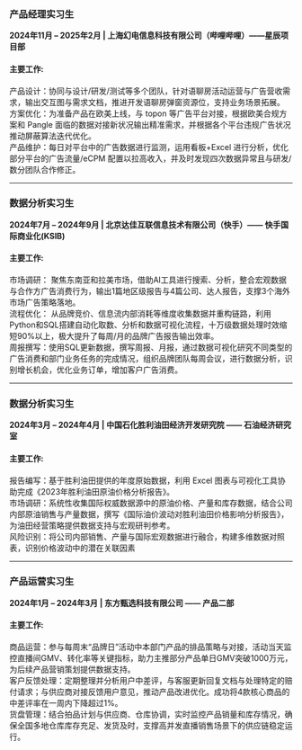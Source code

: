### **产品经理实习生**  
**2024年11月 – 2025年2月 | 上海幻电信息科技有限公司（哔哩哔哩）——星辰项目部**  
#### 主要工作:  
产品设计：协同与设计/研发/测试等多个团队，针对语聊房活动运营与广告营收需求，输出交互图与需求文档，推进开发语聊房弹窗资源位，支持业务场景拓展。<br>
方案优化：为准备产品在欧美上线，与 topon 等广告平台对接，根据欧美合规方案和 Pangle 面临的数据对接新状况输出精准需求，并根据各个平台违规广告状况推动屏蔽算法迭代优化。<br>
产品维护：每日对平台中的广告数据进行监测，运用看板+Excel 进行分析，优化部分平台的广告流量/eCPM 配置以拉高收入，并及时发现四次数据异常且与研发/数分团队合作修正。<br>   

---

### **数据分析实习生**  
**2024年7月 – 2024年9月 | 北京达佳互联信息技术有限公司（快手）—— 快手国际商业化(KSIB)**  
#### 主要工作:  
市场调研： 聚焦东南亚和拉美市场，借助AI工具进行搜索、分析，整合宏观数据与合作方广告消费行为，输出1篇地区级报告与4篇公司、达人报告，支撑3个海外市场广告策略落地。<br>
流程优化： 从品牌竞价、信息流内部消耗等维度收集数据并重构链路，利用Python和SQL搭建自动化取数、分析和数据可视化流程，十万级数据处理时效缩短90%以上，极大提升了每周/月的品牌广告报告输出效率。<br>
周报撰写：使用SQL更新数据，撰写周报、月报，通过数据可视化研究不同类型的广告消费和部门业务任务的完成情况，组织品牌团队每周会议，进行数据分析，识别增长机会，优化业务订单，增加客户广告消费。<br>

---

### **数据分析实习生**  
**2024年3月 – 2024年4月 | 中国石化胜利油田经济开发研究院 —— 石油经济研究室**  

#### 主要工作:  
报告编写：基于胜利油田提供的年度原始数据，利用 Excel 图表与可视化工具协助完成《2023年胜利油田原油价格分析报告》。<br>
市场调研：系统性收集国际权威数据源中的原油价格、产量和库存数据，结合公司内部原油销售与产量数据，撰写《国际油价波动对胜利油田价格影响分析报告》，为油田经营策略提供数据支持与宏观研判参考。<br>
风险识别：将公司内部销售、产量与国际宏观数据进行融合，构建多维数据对照表，识别价格波动中的潜在关联因素<br>

---

### **产品运营实习生**  
**2024年1月 – 2024年3月 | 东方甄选科技有限公司 —— 产品二部**  
#### 主要工作:  
商品运营：参与每周末“品牌日”活动中本部门产品的排品策略与对接，活动当天监控直播间GMV、转化率等关键指标，助力主推部分产品单日GMV突破1000万元，为后续产品营销策划提供数据支持。<br>
客户反馈处理：定期整理并分析用户中差评，与客服更新回复文档与处理特定的赔付请求；与供应商对接反馈用户意见，推动产品改进优化。成功将4款核心商品的中差评率在一周内下降超过1%。<br>
货盘管理：结合拍品计划与供应商、仓库协调，实时监控产品销量和库存情况，确保全国多地仓库库存充足、发货及时，支撑高并发直播销售场景下的供应链稳定运行。<br>